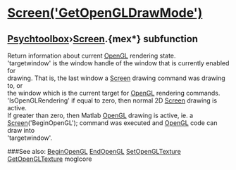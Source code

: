 # [Screen('GetOpenGLDrawMode')](Screen-GetOpenGLDrawMode) 
## [Psychtoolbox](Pyschtoolbox)&#8250;[Screen](Screen).{mex*} subfunction


Return information about current [OpenGL](OpenGL) rendering state.  
'targetwindow' is the window handle of the window that is currently enabled for  
drawing. That is, the last window a [Screen](Screen) drawing command was drawing to, or  
the window which is the current target for [OpenGL](OpenGL) rendering commands.  
'IsOpenGLRendering' if equal to zero, then normal 2D [Screen](Screen) drawing is active.  
If greater than zero, then Matlab [OpenGL](OpenGL) drawing is active, ie. a  
[Screen](Screen)('BeginOpenGL'); command was executed and [OpenGL](OpenGL) code can draw into  
'targetwindow'.   


###See also:
[BeginOpenGL](Screen-BeginOpenGL) [EndOpenGL](Screen-EndOpenGL) [SetOpenGLTexture](Screen-SetOpenGLTexture) [GetOpenGLTexture](Screen-GetOpenGLTexture) moglcore
